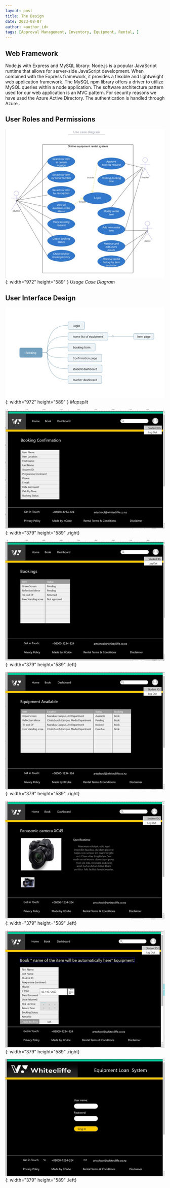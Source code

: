 ```yaml
---
layout: post
title: The Design
date: 2023-08-07 
author: <author_id>
tags: [Approval Management, Inventory, Equipment, Rental, ]
---
```

## Web Framework

Node.js with Express and MySQL library: Node.js is a popular JavaScript runtime that allows for server-side 
JavaScript development. When combined with the Express framework, it provides a flexible and lightweight
web application framework. The MySQL npm library offers a driver to utilize MySQL queries within a 
node application.
The software architecture pattern used for our web application is an MVC pattern.
For security reasons we have used the Azure Active Directory. The authentication is handled through Azure .

## User Roles and Permissions
![Desktop View](/assets/img/Use_Case_doagram_Online_booking_system.jpg){: width="972" height="589" }
_Usage Case Diagram_

## User Interface Design
![Desktop View](/assets/img/mapsplit.jpg){: width="972" height="589" }
_Mapsplit_

![Desktop View](/assets/img/Confirmation_Color.jpg){: width="379" height="589" .right}


![Desktop View](/assets/img/Color_dashboard.jpg){: width="379" height="589" .left}


![Desktop View](/assets/img/Color_homelistofEquipment.jpg){: width="379" height="589" .right}


![Desktop View](/assets/img/Color_ItemPage.jpg){: width="379" height="589" .left}


![Desktop View](/assets/img/Color_BookingForm.jpg){: width="379" height="589" .right}


![Desktop View](/assets/img/Color_login.jpg){: width="379" height="589" .left}










